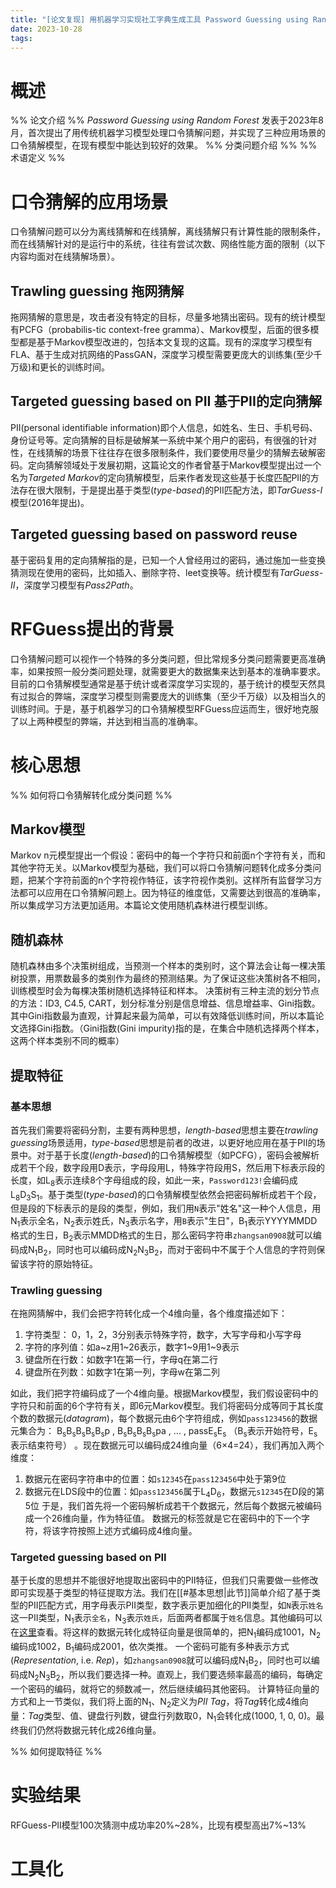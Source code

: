 ```yaml
---
title: "[论文复现] 用机器学习实现社工字典生成工具 Password Guessing using Random Forest"
date: 2023-10-28
tags:
---
```

# 概述
%% 论文介绍 %%
*Password Guessing using Random Forest* 发表于2023年8月，首次提出了用传统机器学习模型处理口令猜解问题，并实现了三种应用场景的口令猜解模型，在现有模型中能达到较好的效果。
%% 分类问题介绍 %%
%% 术语定义 %%




# 口令猜解的应用场景
口令猜解问题可以分为离线猜解和在线猜解，离线猜解只有计算性能的限制条件，而在线猜解针对的是运行中的系统，往往有尝试次数、网络性能方面的限制（以下内容均面对在线猜解场景）。

## Trawling guessing 拖网猜解
拖网猜解的意思是，攻击者没有特定的目标，尽量多地猜出密码。现有的统计模型有PCFG（probabilis-tic context-free gramma）、Markov模型，后面的很多模型都是基于Markov模型改进的，包括本文复现的这篇。现有的深度学习模型有FLA、基于生成对抗网络的PassGAN，深度学习模型需要更庞大的训练集(至少千万级)和更长的训练时间。

## Targeted guessing based on PII 基于PII的定向猜解
PII(personal identifiable information)即个人信息，如姓名、生日、手机号码、身份证号等。定向猜解的目标是破解某一系统中某个用户的密码，有很强的针对性，在线猜解的场景下往往存在很多限制条件，我们要使用尽量少的猜解去破解密码。定向猜解领域处于发展初期，这篇论文的作者曾基于Markov模型提出过一个名为*Targeted Markov*的定向猜解模型，后来作者发现这些基于长度匹配PII的方法存在很大限制，于是提出基于类型(*type-based*)的PII匹配方法，即*TarGuess-Ⅰ*模型(2016年提出)。


## Targeted guessing based on password reuse
基于密码复用的定向猜解指的是，已知一个人曾经用过的密码，通过施加一些变换猜测现在使用的密码，比如插入、删除字符、leet变换等。统计模型有*TarGuess-II*，深度学习模型有*Pass2Path*。 


# RFGuess提出的背景
口令猜解问题可以视作一个特殊的多分类问题，但比常规多分类问题需要更高准确率，如果按照一般分类问题处理，就需要更大的数据集来达到基本的准确率要求。目前的口令猜解模型通常是基于统计或者深度学习实现的，基于统计的模型天然具有过拟合的弊端，深度学习模型则需要庞大的训练集（至少千万级）以及相当久的训练时间。于是，基于机器学习的口令猜解模型RFGuess应运而生，很好地克服了以上两种模型的弊端，并达到相当高的准确率。

# 核心思想
%% 如何将口令猜解转化成分类问题 %%
## Markov模型
Markov n元模型提出一个假设：密码中的每一个字符只和前面n个字符有关，而和其他字符无关。以Markov模型为基础，我们可以将口令猜解问题转化成多分类问题，把某个字符前面的n个字符视作特征，该字符视作类别。这样所有监督学习方法都可以应用在口令猜解问题上。因为特征的维度低，又需要达到很高的准确率，所以集成学习方法更加适用。本篇论文使用随机森林进行模型训练。

## 随机森林
随机森林由多个决策树组成，当预测一个样本的类别时，这个算法会让每一棵决策树投票，用票数最多的类别作为最终的预测结果。为了保证这些决策树各不相同，训练模型时会为每棵决策树随机选择特征和样本。
决策树有三种主流的划分节点的方法：ID3, C4.5, CART，划分标准分别是信息增益、信息增益率、Gini指数。其中Gini指数最为直观，计算起来最为简单，可以有效降低训练时间，所以本篇论文选择Gini指数。（Gini指数(Gini impurity)指的是，在集合中随机选择两个样本，这两个样本类别不同的概率）


## 提取特征
### 基本思想

首先我们需要将密码分割，主要有两种思想，*length-based*思想主要在*trawling guessing*场景适用，*type-based*思想是前者的改进，以更好地应用在基于PII的场景中。对于基于长度(*length-based*)的口令猜解模型（如PCFG），密码会被解析成若干个段，数字段用D表示，字母段用L，特殊字符段用S，然后用下标表示段的长度，如L<sub>8</sub>表示连续8个字母组成的段，如此一来，`Password123!`会编码成L<sub>8</sub>D<sub>3</sub>S<sub>1</sub>。基于类型(*type-based*)的口令猜解模型依然会把密码解析成若干个段，但是段的下标表示的是段的类型，例如，我们用`N`表示"姓名"这一种个人信息，用N<sub>1</sub>表示全名，N<sub>2</sub>表示姓氏，N<sub>3</sub>表示名字，用`B`表示"生日"，B<sub>1</sub>表示YYYYMMDD格式的生日，B<sub>2</sub>表示MMDD格式的生日，那么密码字符串`zhangsan0908`就可以编码成N<sub>1</sub>B<sub>2</sub>，同时也可以编码成N<sub>2</sub>N<sub>3</sub>B<sub>2</sub>，而对于密码中不属于个人信息的字符则保留该字符的原始特征。

### Trawling guessing
在拖网猜解中，我们会把字符转化成一个4维向量，各个维度描述如下：
1. 字符类型： 0，1，2，3分别表示特殊字符，数字，大写字母和小写字母
2. 字符的序列值：如a~z用1~26表示，数字1~9用1~9表示
3. 键盘所在行数：如数字1在第一行，字母q在第二行
4. 键盘所在列数：如数字1在第一列，字母w在第二列

如此，我们把字符编码成了一个4维向量。根据Markov模型，我们假设密码中的字符只和前面的6个字符有关，即6元Markov模型。我们将密码分成等同于其长度个数的数据元(*datagram*)，每个数据元由6个字符组成，例如`pass123456`的数据元集合为：
B<sub>s</sub>B<sub>s</sub>B<sub>s</sub>B<sub>s</sub>B<sub>s</sub>p , B<sub>s</sub>B<sub>s</sub>B<sub>s</sub>B<sub>s</sub>pa , ... , passE<sub>s</sub>E<sub>s</sub> （B<sub>s</sub>表示开始符号，E<sub>s</sub>表示结束符号） 。现在数据元可以编码成24维向量（6×4=24），我们再加入两个维度：
1. 数据元在密码字符串中的位置：如`s12345`在`pass123456`中处于第9位
2. 数据元在LDS段中的位置：如`pass123456`属于L<sub>4</sub>D<sub>6</sub>，数据元`s12345`在D段的第5位
于是，我们首先将一个密码解析成若干个数据元，然后每个数据元被编码成一个26维向量，作为特征值。
数据元的标签就是它在密码中的下一个字符，将该字符按照上述方式编码成4维向量。

### Targeted guessing based on PII
基于长度的思想并不能很好地提取出密码中的PII特征，但我们只需要做一些修改即可实现基于类型的特征提取方法。我们在[[#基本思想|此节]]简单介绍了基于类型的PII匹配方式，用字母表示PII类型，数字表示更加细化的PII类型，如`N`表示`姓名`这一PII类型，N<sub>1</sub>表示`全名`，N<sub>3</sub>表示`姓氏`，后面两者都属于`姓名`信息。其他编码可以在[这里](https://github.com/PadishahIII/RFGuess#pattern-format)查看。将这样的数据元转化成特征向量是很简单的，把N<sub>1</sub>编码成1001，N<sub>2</sub>编码成1002，B<sub>1</sub>编码成2001，依次类推。
一个密码可能有多种表示方式(*Representation*, i.e. *Rep*)，如`zhangsan0908`就可以编码成N<sub>1</sub>B<sub>2</sub>，同时也可以编码成N<sub>2</sub>N<sub>3</sub>B<sub>2</sub>，所以我们要选择一种。直观上，我们要选频率最高的编码，每确定一个密码的编码，就将它的频数减一，然后继续编码其他密码。
计算特征向量的方式和上一节类似，我们将上面的N<sub>1</sub>、N<sub>2</sub>定义为*PII Tag*，将*Tag*转化成4维向量：*Tag*类型、值、键盘行列数，键盘行列数取0，N<sub>1</sub>会转化成(1000, 1, 0, 0)。最终我们仍然将数据元转化成26维向量。


%% 如何提取特征 %%


# 实验结果
RFGuess-PII模型100次猜测中成功率20%~28%，比现有模型高出7%~13%

# 工具化

